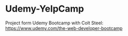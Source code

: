 # Udemy-YelpCamp

Project form Udemy Bootcamp with Colt Steel:
https://www.udemy.com/the-web-developer-bootcamp